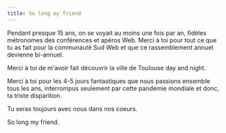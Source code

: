 ```yaml
---
title: So long my friend
---
```


Pendant presque 15 ans, on se voyait au moins une fois par an, fidèles métronomes des conférences et apéros Web. 
Merci à toi pour tout ce que tu as fait pour la communauté Sud Web et que ce rassemblement annuel devienne bi-annuel.

Merci à toi de m'avoir fait découvrir la ville de Toulouse day and night. 

Merci à toi pour les 4-5 jours fantastiques que nous passions ensemble tous les ans, 
interrompus seulement par cette pandémie mondiale et donc, ta triste disparition.

Tu seras toujours avec nous dans nos coeurs. 

So long my friend. 
